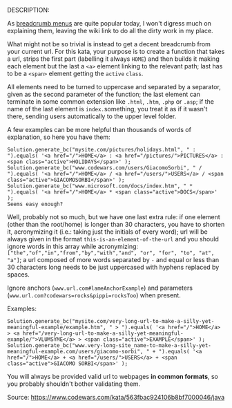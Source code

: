 DESCRIPTION:

As [breadcrumb menus](https://en.wikipedia.org/wiki/Breadcrumb_navigation) are quite popular today, I won't digress much on explaining them, leaving the wiki link to do all the dirty work in my place.

What might not be so trivial is instead to get a decent breadcrumb from your current url. For this kata, your purpose is to create a function that takes a url, strips the first part (labelling it always `HOME`) and then builds it making each element but the last a `<a>` element linking to the relevant path; last has to be a `<span>` element getting the `active` `class`.

All elements need to be turned to uppercase and separated by a separator, given as the second parameter of the function; the last element can terminate in some common extension like `.html`, `.htm`, `.php` or `.asp`; if the name of the last element is `index.`something, you treat it as if it wasn't there, sending users automatically to the upper level folder.

A few examples can be more helpful than thousands of words of explanation, so here you have them:

```
Solution.generate_bc("mysite.com/pictures/holidays.html", " : ").equals( '<a href="/">HOME</a> : <a href="/pictures/">PICTURES</a> : <span class="active">HOLIDAYS</span>' );
Solution.generate_bc("www.codewars.com/users/GiacomoSorbi", " / ").equals( '<a href="/">HOME</a> / <a href="/users/">USERS</a> / <span class="active">GIACOMOSORBI</span>' );
Solution.generate_bc("www.microsoft.com/docs/index.htm", " * ").equals( '<a href="/">HOME</a> * <span class="active">DOCS</span>' );
Seems easy enough?
```

Well, probably not so much, but we have one last extra rule: if one element (other than the root/home) is longer than 30 characters, you have to shorten it, acronymizing it (i.e.: taking just the initials of every word); url will be always given in the format `this-is-an-element-of-the-url` and you should ignore words in this array while acronymizing: `["the","of","in","from","by","with","and", "or", "for", "to", "at", "a"]`; a url composed of more words separated by `-` and equal or less than 30 characters long needs to be just uppercased with hyphens replaced by spaces.

Ignore anchors (`www.url.com#lameAnchorExample`) and parameters (`www.url.com?codewars=rocks&pippi=rocksToo`) when present.

Examples:

```
Solution.generate_bc("mysite.com/very-long-url-to-make-a-silly-yet-meaningful-example/example.htm", " > ").equals( '<a href="/">HOME</a> > <a href="/very-long-url-to-make-a-silly-yet-meaningful-example/">VLUMSYME</a> > <span class="active">EXAMPLE</span>' );
Solution.generate_bc("www.very-long-site_name-to-make-a-silly-yet-meaningful-example.com/users/giacomo-sorbi", " + ").equals( '<a href="/">HOME</a> + <a href="/users/">USERS</a> + <span class="active">GIACOMO SORBI</span>' );
```

You will always be provided valid url to webpages **in common formats**, so you probably shouldn't bother validating them.

Source: https://www.codewars.com/kata/563fbac924106b8bf7000046/java